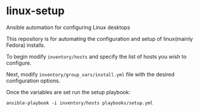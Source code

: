 # linux-setup
Ansible automation for configuring Linux desktops

This repository is for automating the configuration and setup of linux(mainly Fedora) installs.


To begin modify `inventory/hosts` and specify the list of hosts you wish to configure.

Next, modify `inventory/group_vars/install.yml` file with the desired configuration options.

Once the variables are set run the setup playbook:

`ansible-playbook -i inventory/hosts playbooks/setup.yml`
